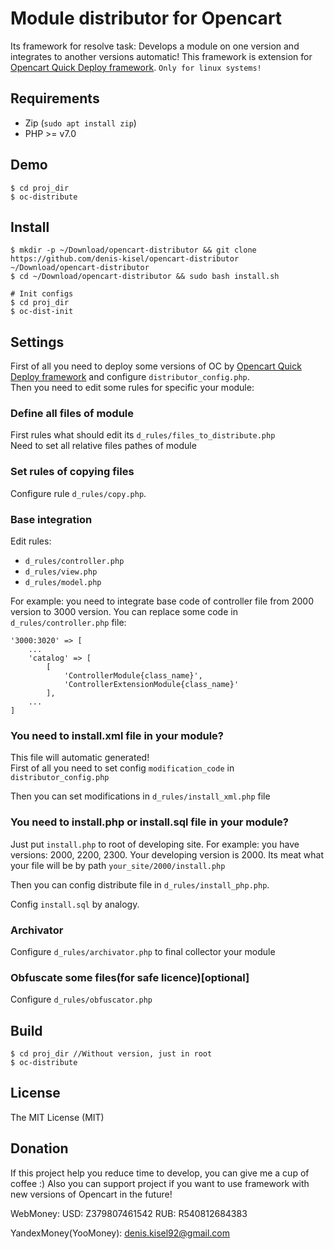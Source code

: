 # Module distributor for Opencart

Its framework for resolve task: Develops a module on one version and integrates to another versions automatic! This framework is extension for [Opencart Quick Deploy framework](https://github.com/denis-kisel/opencart-deploy).
`Only for linux systems!`

## Requirements
- Zip (`sudo apt install zip`)
- PHP >= v7.0

## Demo
```
$ cd proj_dir
$ oc-distribute
```


## Install
```
$ mkdir -p ~/Download/opencart-distributor && git clone https://github.com/denis-kisel/opencart-distributor ~/Download/opencart-distributor
$ cd ~/Download/opencart-distributor && sudo bash install.sh

# Init configs
$ cd proj_dir
$ oc-dist-init
```

## Settings
First of all you need to deploy some versions of OC by [Opencart Quick Deploy framework](https://github.com/denis-kisel/opencart-deploy) and configure `distributor_config.php`.  
Then you need to edit some rules for specific your module:


### Define all files of module
First rules what should edit its `d_rules/files_to_distribute.php`   
Need to set all relative files pathes of module

### Set rules of copying files
Configure rule `d_rules/copy.php`. 


### Base integration
Edit rules: 
- `d_rules/controller.php`
- `d_rules/view.php`
- `d_rules/model.php`
  
For example: you need to integrate base code of controller file from 2000 version to 3000 version. You can replace some code in `d_rules/controller.php` file:

```
'3000:3020' => [                
    ...
    'catalog' => [
        [
            'ControllerModule{class_name}',
            'ControllerExtensionModule{class_name}'
        ],
    ...
]
```


### You need to install.xml file in your module?
This file will automatic generated!  
First of all you need to set config `modification_code` in `distributor_config.php`

Then you can set modifications in `d_rules/install_xml.php` file


### You need to install.php or install.sql file in your module?
Just put `install.php` to root of developing site. For example: you have versions: 2000, 2200, 2300. Your developing version is 2000. Its meat what your file will be by path `your_site/2000/install.php`

Then you can config distribute file in `d_rules/install_php.php`.  

Config `install.sql` by analogy.


### Archivator
Configure `d_rules/archivator.php` to final collector your module


### Obfuscate some files(for safe licence)[optional]
Configure `d_rules/obfuscator.php`


## Build
```
$ cd proj_dir //Without version, just in root
$ oc-distribute
```

## License
The MIT License (MIT)

## Donation
If this project help you reduce time to develop, you can give me a cup of coffee :)
Also you can support project if you want to use framework with new versions of Opencart in the future!

WebMoney:
USD: Z379807461542
RUB: R540812684383

YandexMoney(YooMoney): denis.kisel92@gmail.com